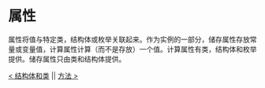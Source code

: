 # 属性

属性将值与特定类，结构体或枚举关联起来。作为实例的一部分，储存属性存放常量或变量值，计算属性计算（而不是存放）一个值。计算属性有类，结构体和枚举提供。储存属性只由类和结构体提供。








[< 结构体和类](Structures_and_Classes.md) || [方法 >](Methods.md)
